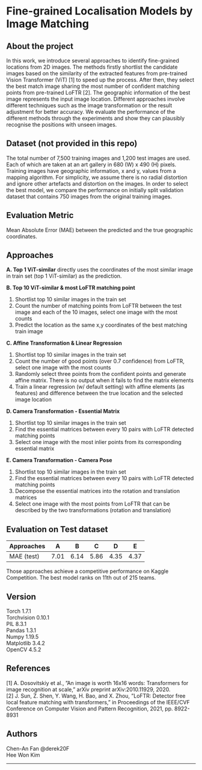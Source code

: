 # Fine-grained Localisation Models by Image Matching

## About the project
In this work, we introduce several approaches to identify fine-grained locations from 2D images. The methods firstly shortlist the candidate images based on the similarity of the extracted features from pre-trained Vision Transformer (ViT) [1] to speed up the process. After then, they select the best match image sharing the most number of confident matching points from pre-trained LoFTR [2]. The geographic information of the best image represents the input image location. Different approaches involve different techniques such as the image transformation or the result adjustment for better accuracy. We evaluate the performance of the different methods through the experiments and show they can plausibly recognise the positions with unseen images.

## Dataset (not provided in this repo)
The total number of 7,500 training images and 1,200 test images are used. Each of which are taken at an art gallery in 680 (W) x 490 (H) pixels. Training images have geographic information, x and y, values from a mapping algorithm. For simplicity, we assume there is no radial distortion and ignore other artefacts and distortion on the images. In order to select the best model, we compare the performance on initially split validation dataset that contains 750 images from the original training images. 

## Evaluation Metric
Mean Absolute Error (MAE) between the predicted and the true geographic coordinates.

## Approaches
**A. Top 1 ViT-similar** directly uses the coordinates of the most similar image in train set (top 1 ViT-similar) as the prediction. 

**B. Top 10 ViT-similar & most LoFTR matching point** 
1) Shortlist top 10 similar images in the train set
2) Count the number of matching points from LoFTR between the test image and each of the 10 images, select one image with the most counts
3) Predict the location as the same x,y coordinates of the best matching train image

**C. Affine Transformation & Linear Regression**
1) Shortlist top 10 similar images in the train set
2) Count the number of good points (over 0.7 confidence) from LoFTR, select one image with the most counts
3) Randomly select three points from the confident points and generate affine matrix. There is no output when it fails to find the matrix elements
4) Train a linear regression (w/ default setting) with affine elements (as features) and difference between the true location and the selected image location

**D. Camera Transformation - Essential Matrix**
1) Shortlist top 10 similar images in the train set
2) Find the essential matrices between every 10 pairs with LoFTR detected matching points 
3) Select one image with the most inlier points from its corresponding essential matrix

**E. Camera Transformation - Camera Pose**
1) Shortlist top 10 similar images in the train set
2) Find the essential matrices between every 10 pairs with LoFTR detected matching points 
3) Decompose the essential matrices into the rotation and translation matrices
4) Select one image with the most points from LoFTR that can be described by the two transformations (rotation and translation)

## Evaluation on Test dataset
| Approaches | A | B | C | D | E |
| ---------- | - | - | - | - | - |
| MAE (test)| 7.01 | 6.14 | 5.86 | 4.35 | 4.37 |

Those approaches achieve a competitive performance on Kaggle Competition. The best model ranks on 11th out of 215 teams.

## Version
Torch 1.7.1<br>
Torchvision 0.10.1<br>
PIL 8.3.1<br>
Pandas 1.3.1<br>
Numpy 1.19.5<br>
Matplotlib 3.4.2<br>
OpenCV 4.5.2<br>

## References
[1] A. Dosovitskiy et al., ”An image is worth 16x16 words: Transformers for image recognition at scale,” arXiv preprint arXiv:2010.11929, 2020. <br>
[2] J. Sun, Z. Shen, Y. Wang, H. Bao, and X. Zhou, ”LoFTR: Detector free local feature matching with transformers,” in Proceedings of the IEEE/CVF Conference on Computer Vision and Pattern Recognition, 2021, pp. 8922-8931

## Authors
Chen-An Fan @derek20F <br>
Hee Won Kim

-------


